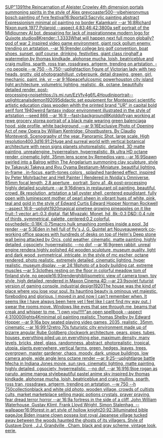 [SUP"](https://www.ebank.nz/aiartgenerator?category=SUP%22)[1391](https://www.ebank.nz/aiartgenerator?category=1391)[the Reincarnation of Aleister Crowley 4th dimension portals summoning spirits in the style of Alex grey](https://www.ebank.nz/aiartgenerator?category=the%20Reincarnation%20of%20Aleister%20Crowley%204th%20dimension%20portals%20summoning%20spirits%20in%20the%20style%20of%20Alex%20grey)[coaster](https://www.ebank.nz/aiartgenerator?category=coaster)[500](https://www.ebank.nz/aiartgenerator?category=500)[--vibe](https://www.ebank.nz/aiartgenerator?category=--vibe)[hieronymus bosch painting of fyre festival](https://www.ebank.nz/aiartgenerator?category=hieronymus%20bosch%20painting%20of%20fyre%20festival)[16:9](https://www.ebank.nz/aiartgenerator?category=16%3A9)[portal](https://www.ebank.nz/aiartgenerator?category=portal)[3:5](https://www.ebank.nz/aiartgenerator?category=3%3A5)[acrylic painting  abstract Expressionism minimal oil painting no border Kalamkarir --ar 16:8](https://www.ebank.nz/aiartgenerator?category=acrylic%20painting%20%20abstract%20Expressionism%20minimal%20oil%20painting%20no%20border%20Kalamkarir%20--ar%2016%3A8)[Richard Nixon punk 1977 Polaroid --aspect 4:8](https://www.ebank.nz/aiartgenerator?category=Richard%20Nixon%20punk%201977%20Polaroid%20--aspect%204%3A8)[3:4](https://www.ebank.nz/aiartgenerator?category=3%3A4)[6:4](https://www.ebank.nz/aiartgenerator?category=6%3A4)[2:3](https://www.ebank.nz/aiartgenerator?category=2%3A3)[800](https://www.ebank.nz/aiartgenerator?category=800)[a self portrait of the Midjourney AI bot, despairing for lack of inspiration](https://www.ebank.nz/aiartgenerator?category=a%20self%20portrait%20of%20the%20Midjourney%20AI%20bot%2C%20despairing%20for%20lack%20of%20inspiration)[new modern logo for Quixote studios](https://www.ebank.nz/aiartgenerator?category=new%20modern%20logo%20for%20Quixote%20studios)[8K](https://www.ebank.nz/aiartgenerator?category=8K)[render::1.3333](https://www.ebank.nz/aiartgenerator?category=render%3A%3A1.3333)[What will happen next full moon globally?](https://www.ebank.nz/aiartgenerator?category=What%20will%20happen%20next%20full%20moon%20globally%3F)[god of war 2 inspired video game environment, giant rock gollum enemy, trending on artstation, --ar 16:9](https://www.ebank.nz/aiartgenerator?category=god%20of%20war%202%20inspired%20video%20game%20environment%2C%20giant%20rock%20gollum%20enemy%2C%20trending%20on%20artstation%2C%20--ar%2016%3A9)[render,](https://www.ebank.nz/aiartgenerator?category=render%2C)[college bro golf convention, boat shoes, sunset, golf course, drinking, festivities, giant class ring](https://www.ebank.nz/aiartgenerator?category=college%20bro%20golf%20convention%2C%20boat%20shoes%2C%20sunset%2C%20golf%20course%2C%20drinking%2C%20festivities%2C%20giant%20class%20ring)[half a watermelon,by thomas kindkade, alphonse mucha, loish, beatriceblue and craig mullins, sparth, ross tran, rossdraws, artgerm, trending on artstation, --no people --w 750 --h 750](https://www.ebank.nz/aiartgenerator?category=half%20a%20watermelon%2Cby%20thomas%20kindkade%2C%20alphonse%20mucha%2C%20loish%2C%20beatriceblue%20and%20craig%20mullins%2C%20sparth%2C%20ross%20tran%2C%20rossdraws%2C%20artgerm%2C%20trending%20on%20artstation%2C%20--no%20people%20--w%20750%20--h%20750)[--uplight](https://www.ebank.nz/aiartgenerator?category=--uplight)[action figure of Victorian lady with two heads, grotty, old photograph](https://www.ebank.nz/aiartgenerator?category=action%20figure%20of%20Victorian%20lady%20with%20two%20heads%2C%20grotty%2C%20old%20photograph)[illust, cyberpunk, detail drawing, green, girl, mechanic, paint, ink, vr --ar 9:16](https://www.ebank.nz/aiartgenerator?category=illust%2C%20cyberpunk%2C%20detail%20drawing%2C%20green%2C%20girl%2C%20mechanic%2C%20paint%2C%20ink%2C%20vr%20--ar%209%3A16)[peaceful](https://www.ebank.nz/aiartgenerator?category=peaceful)[cosmic power](https://www.ebank.nz/aiartgenerator?category=cosmic%20power)[houston city island light architecture, volumetric lighting, realistic, 4k, octane, beautifully detailed render,  post-processing](https://www.ebank.nz/aiartgenerator?category=houston%20city%20island%20light%20architecture%2C%20volumetric%20lighting%2C%20realistic%2C%204k%2C%20octane%2C%20beautifully%20detailed%20render%2C%20%20post-processing)[<noise](https://www.ebank.nz/aiartgenerator?category=%3Cnoise)[<https://s.mj.run/EzVfv4g6fL4>](https://www.ebank.nz/aiartgenerator?category=%3Chttps%3A//s.mj.run/EzVfv4g6fL4%3E)[Houdini](https://www.ebank.nz/aiartgenerator?category=Houdini)[portrait](https://www.ebank.nz/aiartgenerator?category=portrait)[--uplight](https://www.ebank.nz/aiartgenerator?category=--uplight)[canals](https://www.ebank.nz/aiartgenerator?category=canals)[demon](https://www.ebank.nz/aiartgenerator?category=demon)[1920](https://www.ebank.nz/aiartgenerator?category=1920)[95](https://www.ebank.nz/aiartgenerator?category=95)[didactic set equipment for Montessori scientific artistic education class wooden whith the printed brand "UR" in capital bold serif font 1940](https://www.ebank.nz/aiartgenerator?category=didactic%20set%20equipment%20for%20Montessori%20scientific%20artistic%20education%20class%20wooden%20whith%20the%20printed%20brand%20%22UR%22%20in%20capital%20bold%20serif%20font%201940)[weird fantasy indoor environment illustrated in the style of artstation --seed 866 --ar 16:9 --fast](https://www.ebank.nz/aiartgenerator?category=weird%20fantasy%20indoor%20environment%20illustrated%20in%20the%20style%20of%20artstation%20--seed%20866%20--ar%2016%3A9%20--fast)[<background](https://www.ebank.nz/aiartgenerator?category=%3Cbackground)[8K](https://www.ebank.nz/aiartgenerator?category=8K)[old](https://www.ebank.nz/aiartgenerator?category=old)[dof](https://www.ebank.nz/aiartgenerator?category=dof)[ryan working at rewe grocery store](https://www.ebank.nz/aiartgenerator?category=ryan%20working%20at%20rewe%20grocery%20store)[a portrait of a black male wearing green balenciaga hood, side profile, white background, —ar 9:16](https://www.ebank.nz/aiartgenerator?category=a%20portrait%20of%20a%20black%20male%20wearing%20green%20balenciaga%20hood%2C%20side%20profile%2C%20white%20background%2C%20%E2%80%94ar%209%3A16)[Exclusive Photo of Opening Act of new Opera by William Kentridge: Ghostbusters. By Claudio Monteverdi. Scenography of the year. Panoramic Shot.  large scale. High resolution](https://www.ebank.nz/aiartgenerator?category=Exclusive%20Photo%20of%20Opening%20Act%20of%20new%20Opera%20by%20William%20Kentridge%3A%20Ghostbusters.%20By%20Claudio%20Monteverdi.%20Scenography%20of%20the%20year.%20Panoramic%20Shot.%20%20large%20scale.%20High%20resolution)[400](https://www.ebank.nz/aiartgenerator?category=400)[,3d](https://www.ebank.nz/aiartgenerator?category=%2C3d)[16:9](https://www.ebank.nz/aiartgenerator?category=16%3A9)[1:2](https://www.ebank.nz/aiartgenerator?category=1%3A2)[Huge and surreal world with vertical botanical architecture with neon signs planets photorealistic, detailed,  3D matte painting, unrealengine, hyperrealism, hyperrealistic, 8k ultra HD octane render,  cinematic light, 35mm lens  scene by Remedios varo  --ar 16:9](https://www.ebank.nz/aiartgenerator?category=Huge%20and%20surreal%20world%20with%20vertical%20botanical%20architecture%20with%20neon%20signs%20planets%20photorealistic%2C%20detailed%2C%20%203D%20matte%20painting%2C%20unrealengine%2C%20hyperrealism%2C%20hyperrealistic%2C%208k%20ultra%20HD%20octane%20render%2C%20%20cinematic%20light%2C%2035mm%20lens%20%20scene%20by%20Remedios%20varo%20%20--ar%2016%3A9)[Spawn swirled into a Balrog within The Angelarium summoning clay sculpture, style by Takayuki Takeya and Ryu Oyama Bestiarum-Miniature, beautiful lighting, in-frame , in-focus, earth-tones colors , splashed hardened effect, inspired by Peter Mohrbacher and Hell Painter | Rendered in Nvidia's Omniverse, 85mm focal length, 2.8 aperture , portrait, Sony a1, 4k post-processing highly detailed sculpture --ar 9:16](https://www.ebank.nz/aiartgenerator?category=Spawn%20swirled%20into%20a%20Balrog%20within%20The%20Angelarium%20summoning%20clay%20sculpture%2C%20style%20by%20Takayuki%20Takeya%20and%20Ryu%20Oyama%20Bestiarum-Miniature%2C%20beautiful%20lighting%2C%20in-frame%20%2C%20in-focus%2C%20earth-tones%20colors%20%2C%20splashed%20hardened%20effect%2C%20inspired%20by%20Peter%20Mohrbacher%20and%20Hell%20Painter%20%7C%20Rendered%20in%20Nvidia%27s%20Omniverse%2C%2085mm%20focal%20length%2C%202.8%20aperture%20%2C%20portrait%2C%20Sony%20a1%2C%204k%20post-processing%20highly%20detailed%20sculpture%20--ar%209%3A16)[diners in restaurant oil painting, beautiful, crowd, 8k resolution, artstation a tall oyster shell, centered equidistant, fully open with luminescent mother of pearl sheen in vibrant hues of white, pink, teal and gold  in the style of Edward Curtis Edward Hopper Norman Rockwell --aspect 16:8](https://www.ebank.nz/aiartgenerator?category=diners%20in%20restaurant%20oil%20painting%2C%20beautiful%2C%20crowd%2C%208k%20resolution%2C%20artstation%20a%20tall%20oyster%20shell%2C%20centered%20equidistant%2C%20fully%20open%20with%20luminescent%20mother%20of%20pearl%20sheen%20in%20vibrant%20hues%20of%20white%2C%20pink%2C%20teal%20and%20gold%20%20in%20the%20style%20of%20Edward%20Curtis%20Edward%20Hopper%20Norman%20Rockwell%20--aspect%2016%3A8)[--uplight](https://www.ebank.nz/aiartgenerator?category=--uplight)[1920](https://www.ebank.nz/aiartgenerator?category=1920)[magical pinetree growing pineapples on it like fruit::1 vector art::0.3 digital, flat Miyazaki, Monet, hd, 8k::0.3 D&D::0.4 rule of thirds, symmetrical, palette, centered:0.2 colorful, psychedelic::0.1](https://www.ebank.nz/aiartgenerator?category=magical%20pinetree%20growing%20pineapples%20on%20it%20like%20fruit%3A%3A1%20vector%20art%3A%3A0.3%20digital%2C%20flat%20Miyazaki%2C%20Monet%2C%20hd%2C%208k%3A%3A0.3%20D%26D%3A%3A0.4%20rule%20of%20thirds%2C%20symmetrical%2C%20palette%2C%20centered%3A0.2%20colorful%2C%20psychedelic%3A%3A0.1)[8K](https://www.ebank.nz/aiartgenerator?category=8K)[::0.75](https://www.ebank.nz/aiartgenerator?category=%3A%3A0.75)[macro,](https://www.ebank.nz/aiartgenerator?category=macro%2C)[hulk smashing zombies inside a pool, 3d render --ar 5:3](https://www.ebank.nz/aiartgenerator?category=hulk%20smashing%20zombies%20inside%20a%20pool%2C%203d%20render%20--ar%205%3A3)[Eden in hell full of fly's J. G. Quintel art Nouveau](https://www.ebank.nz/aiartgenerator?category=Eden%20in%20hell%20full%20of%20fly%27s%20J.%20G.%20Quintel%20art%20Nouveau)[wework co-working office spaces with hundreds of desks on top of Helm's Deep stone wall being attacked by Orcs, cold weather, cinematic, matte painting, highly detailed, cgsociety, hyperrealistic, --no dof, --ar 16:9](https://www.ebank.nz/aiartgenerator?category=wework%20co-working%20office%20spaces%20with%20hundreds%20of%20desks%20on%20top%20of%20Helm%27s%20Deep%20stone%20wall%20being%20attacked%20by%20Orcs%2C%20cold%20weather%2C%20cinematic%2C%20matte%20painting%2C%20highly%20detailed%2C%20cgsociety%2C%20hyperrealistic%2C%20--no%20dof%2C%20--ar%2016%3A9)[green rabbit, unreal engine render](https://www.ebank.nz/aiartgenerator?category=green%20rabbit%2C%20unreal%20engine%20render)[a highly polished  4d wooden sculpture, museum quality, light and dark wood, symmetrical,  intricate,  in the style of mc escher, octane rendered, photo realistic, extremely detailed, cinematic lighting, hyper realistic, museum display,  --ar 24:18](https://www.ebank.nz/aiartgenerator?category=a%20highly%20polished%20%204d%20wooden%20sculpture%2C%20museum%20quality%2C%20light%20and%20dark%20wood%2C%20symmetrical%2C%20%20intricate%2C%20%20in%20the%20style%20of%20mc%20escher%2C%20octane%20rendered%2C%20photo%20realistic%2C%20extremely%20detailed%2C%20cinematic%20lighting%2C%20hyper%20realistic%2C%20museum%20display%2C%20%20--ar%2024%3A18)[photo of a body building cat, extreme muscles —ar 5:3](https://www.ebank.nz/aiartgenerator?category=photo%20of%20a%20body%20building%20cat%2C%20extreme%20muscles%20%E2%80%94ar%205%3A3)[clothes resting on the floor in colorful meadow tom of finland style, no people](https://www.ebank.nz/aiartgenerator?category=clothes%20resting%20on%20the%20floor%20in%20colorful%20meadow%20tom%20of%20finland%20style%2C%20no%20people)[16:9](https://www.ebank.nz/aiartgenerator?category=16%3A9)[3](https://www.ebank.nz/aiartgenerator?category=3)[render](https://www.ebank.nz/aiartgenerator?category=render)[ghibli](https://www.ebank.nz/aiartgenerator?category=ghibli)[isometric view of camera town, toy style, high detailed, rendered in Maxon Cinema 4D —ar 23:9](https://www.ebank.nz/aiartgenerator?category=isometric%20view%20of%20camera%20town%2C%20toy%20style%2C%20high%20detailed%2C%20rendered%20in%20Maxon%20Cinema%204D%20%E2%80%94ar%2023%3A9)[soviet futurist version of gaming console, industrial design](https://www.ebank.nz/aiartgenerator?category=soviet%20futurist%20version%20of%20gaming%20console%2C%20industrial%20design)[1920](https://www.ebank.nz/aiartgenerator?category=1920)[The house was the kind of place where you lose your soul. Its haunting beauty is ominous yet majestic, foreboding and glorious. I moved in and now I can't remember when. It seems like I have always been here yet I feel like I cant find my way out. I swear the rooms move. Windows like eyes that see through me, beams that creak and whisper to me. "I own you!!!!!"](https://www.ebank.nz/aiartgenerator?category=The%20house%20was%20the%20kind%20of%20place%20where%20you%20lose%20your%20soul.%20Its%20haunting%20beauty%20is%20ominous%20yet%20majestic%2C%20foreboding%20and%20glorious.%20I%20moved%20in%20and%20now%20I%20can%27t%20remember%20when.%20It%20seems%20like%20I%20have%20always%20been%20here%20yet%20I%20feel%20like%20I%20cant%20find%20my%20way%20out.%20I%20swear%20the%20rooms%20move.%20Windows%20like%20eyes%20that%20see%20through%20me%2C%20beams%20that%20creak%20and%20whisper%20to%20me.%20%22I%20own%20you%21%21%21%21%21%22)[an open spellbook --aspect 4:3](https://www.ebank.nz/aiartgenerator?category=an%20open%20spellbook%20--aspect%204%3A3)[10000](https://www.ebank.nz/aiartgenerator?category=10000)[lights](https://www.ebank.nz/aiartgenerator?category=lights)[4K](https://www.ebank.nz/aiartgenerator?category=4K)[minimal oil painting realistic Thomas Shelby by Edward Hopper --ar 9:16](https://www.ebank.nz/aiartgenerator?category=minimal%20oil%20painting%20realistic%20Thomas%20Shelby%20by%20Edward%20Hopper%20--ar%209%3A16)[a boy seated playing video games, 2035, realistic, 35mm, cinematic --ar 16:9](https://www.ebank.nz/aiartgenerator?category=a%20boy%20seated%20playing%20video%20games%2C%202035%2C%20realistic%2C%2035mm%2C%20cinematic%20--ar%2016%3A9)[9:12](https://www.ebank.nz/aiartgenerator?category=9%3A12)[retro 70s futuristic city environment made up of bizarre angular Rube Goldberg clockwork architecture, gears, pipes, tubes, houses, everything piled up on everything else, maximum density, many levels, bricks, steel, glass, randomness, abstract, photorealistic, tropical, utopia, plants everywhere, vertical farms, green, hedges, leaves, trees, overgrown, master gardener, chaos, moody, dark, unique buildings, low camera angle, wide angle lens octane render —ar 9:25](https://www.ebank.nz/aiartgenerator?category=retro%2070s%20futuristic%20city%20environment%20made%20up%20of%20bizarre%20angular%20Rube%20Goldberg%20clockwork%20architecture%2C%20gears%2C%20pipes%2C%20tubes%2C%20houses%2C%20everything%20piled%20up%20on%20everything%20else%2C%20maximum%20density%2C%20many%20levels%2C%20bricks%2C%20steel%2C%20glass%2C%20randomness%2C%20abstract%2C%20photorealistic%2C%20tropical%2C%20utopia%2C%20plants%20everywhere%2C%20vertical%20farms%2C%20green%2C%20hedges%2C%20leaves%2C%20trees%2C%20overgrown%2C%20master%20gardener%2C%20chaos%2C%20moody%2C%20dark%2C%20unique%20buildings%2C%20low%20camera%20angle%2C%20wide%20angle%20lens%20octane%20render%20%E2%80%94ar%209%3A25)[--uplight](https://www.ebank.nz/aiartgenerator?category=--uplight)[large battle Mecha in Indiana Jones movie, sun rays, cinematic lighting, matte painting, highly detailed, cgsociety, hyperrealistic, --no dof, --ar 16:9](https://www.ebank.nz/aiartgenerator?category=large%20battle%20Mecha%20in%20Indiana%20Jones%20movie%2C%20sun%20rays%2C%20cinematic%20lighting%2C%20matte%20painting%2C%20highly%20detailed%2C%20cgsociety%2C%20hyperrealistic%2C%20--no%20dof%2C%20--ar%2016%3A9)[16:9](https://www.ebank.nz/aiartgenerator?category=16%3A9)[joe rogan as naruto, anime manga style](https://www.ebank.nz/aiartgenerator?category=joe%20rogan%20as%20naruto%2C%20anime%20manga%20style)[beautiful pastel anime sky inspired,by thomas kindkade, alphonse mucha, loish, beatriceblue and craig mullins, sparth, ross tran, rossdraws, artgerm, trending on artstation, --w 750 --h 750](https://www.ebank.nz/aiartgenerator?category=beautiful%20pastel%20anime%20sky%20inspired%2Cby%20thomas%20kindkade%2C%20alphonse%20mucha%2C%20loish%2C%20beatriceblue%20and%20craig%20mullins%2C%20sparth%2C%20ross%20tran%2C%20rossdraws%2C%20artgerm%2C%20trending%20on%20artstation%2C%20--w%20750%20--h%20750)[collection](https://www.ebank.nz/aiartgenerator?category=collection)[black and white old photo, wooden village, crowds of cultists cults, market marketplace selling magic potions crystals, prayer praying, fear dread terror horror --ar 16:9](https://www.ebank.nz/aiartgenerator?category=black%20and%20white%20old%20photo%2C%20wooden%20village%2C%20crowds%20of%20cultists%20cults%2C%20market%20marketplace%20selling%20magic%20potions%20crystals%2C%20prayer%20praying%2C%20fear%20dread%20terror%20horror%20--ar%2016%3A9)[a fortress in the side of a cliff, John William Waterhouse, Gustav Klimt, Frank Lloyd Wright, Simon Stalenhag, --wallpaper](https://www.ebank.nz/aiartgenerator?category=a%20fortress%20in%20the%20side%20of%20a%20cliff%2C%20John%20William%20Waterhouse%2C%20Gustav%20Klimt%2C%20Frank%20Lloyd%20Wright%2C%20Simon%20Stalenhag%2C%20--wallpaper)[16:9](https://www.ebank.nz/aiartgenerator?category=16%3A9)[forest in art style of hollow knight](https://www.ebank.nz/aiartgenerator?category=forest%20in%20art%20style%20of%20hollow%20knight)[20:9](https://www.ebank.nz/aiartgenerator?category=20%3A9)[2:3](https://www.ebank.nz/aiartgenerator?category=2%3A3)[illuminated bible page](https://www.ebank.nz/aiartgenerator?category=illuminated%20bible%20page)[Joe Biden insane clown posse](https://www.ebank.nz/aiartgenerator?category=Joe%20Biden%20insane%20clown%20posse)[a lost royal Japanese village tucked away between the woods haunted the ghosts of its villagers. Style of Gustave Doré , J.J. Grandville , Cham, black and gray scheme, vintage look, eerie,](https://www.ebank.nz/aiartgenerator?category=a%20lost%20royal%20Japanese%20village%20tucked%20away%20between%20the%20woods%20haunted%20the%20ghosts%20of%20its%20villagers.%20Style%20of%20Gustave%20Dor%C3%A9%20%2C%20J.J.%20Grandville%20%2C%20Cham%2C%20black%20and%20gray%20scheme%2C%20vintage%20look%2C%20eerie%2C)